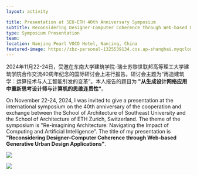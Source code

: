 ```yaml
---
layout: activity

title: Presentation at SEU-ETH 40th Anniversary Symposium
subtitle: Reconsidering Designer-Computer Coherence through Web-based Generative Urban Design Applications
type: Symposium Presentation
team:
location: Nanjing Pearl VOCO Hotel, Nanjing, China
featured-image: https://zbz-personal-1325539134.cos.ap-shanghai.myqcloud.com/image/20241127153548.png
---
```


2024年11月22-24日，受邀在东南大学建筑学院-瑞士苏黎世联邦高等理工大学建筑学院合作交流40周年纪念的国际研讨会上进行报告。研讨会主题为“再造建筑学：运算技术与人工智能引发的变革”。本人报告的题目为
**"从生成设计网络应用中重新思考设计师与计算机的思维连贯性"**。

On November 22-24, 2024, I was invited to give a presentation at the international symposium on the 40th anniversary of
the cooperation and exchange between the School of Architecture of Southeast University and the School of Architecture
of ETH Zurich, Switzerland. The theme of the symposium is "Re-imagining Architecture: Navigating the Impact of Computing
and Artificial Intelligence". The title of my presentation is **"Reconsidering Designer-Computer Coherence through Web-based Generative Urban Design Applications"**.

![](https://zbz-personal-1325539134.cos.ap-shanghai.myqcloud.com/image/20241127153548.png)

![](https://zbz-personal-1325539134.cos.ap-shanghai.myqcloud.com/image/20241127153743.png)